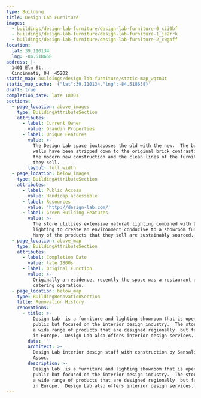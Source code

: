 ```yaml
---
type: Building
title: Design Lab Furniture
images:
  - buildings/design-lab-furniture/design-lab-furniture-0_cii0bf
  - buildings/design-lab-furniture/design-lab-furniture-1_je2rrk
  - buildings/design-lab-furniture/design-lab-furniture-2_c0gaff
location:
  lat: 39.110134
  lng: -84.518658
address: |-
  1401 Elm St.
  Cincinnati, OH  45202
static_map: buildings/design-lab-furniture/static-map_wqtn3t
static_map_cache: '{"lat":39.110134,"lng":-84.518658}'
draft: true
completion_date: late 1800s
sections:
  - page_location: above_images
    type: BuildingAttributeSection
    attributes:
      - label: Current Owner
        value: Grandin Properties
      - label: Unique Features
        value: >-
          The Design Lab space juxtaposes the old with the new.  The building
          walls have been stripped down to the original brick contrasting with
          the modern new construction and the clean lines of the furniture that
          they sell.
        layout: full_width
  - page_location: below_images
    type: BuildingAttributeSection
    attributes:
      - label: Public Access
        value: Handicap accessible
      - label: Resources
        value: 'http://design-lab.com/'
      - label: Green Building Features
        value: >-
          The store utilizes extensive natural lighting combined with LED
          lighting to create an environment conducive to a showroom function.
          Many of the products that they sell are sustainably sourced.
  - page_location: above_map
    type: BuildingAttributeSection
    attributes:
      - label: Completion Date
        value: late 1800s
      - label: Original Function
        value: >-
          Originally a residence, recently the space was a restaurant and
          catering operation.
  - page_location: below_map
    type: BuildingRenovationSection
    title: Renovation History
    renovations:
      - title: >-
          Design Lab  is a furniture and lighting showroom that is open to the
          public but focused on the interior design industry.  The store offers
          a wide range of products that are designed regionally  but fabricated
          in Europe.  Design Lab also offers interior design services.
        date: ''
        architect: >-
          Design Lab interior design staff with construction by Sansalone &
          Assoc.
        description: >-
          Design Lab  is a furniture and lighting showroom that is open to the
          public but focused on the interior design industry.  The store offers
          a wide range of products that are designed regionally  but fabricated
          in Europe.  Design Lab also offers interior design services.
---
```

